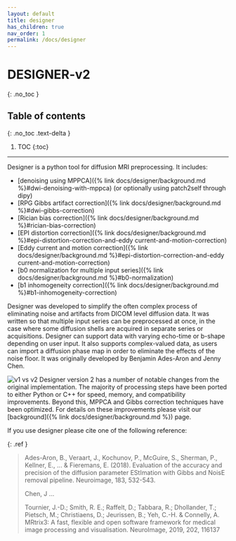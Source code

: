 ```yaml
---
layout: default
title: designer
has_children: true
nav_order: 1
permalink: /docs/designer
---
```


# DESIGNER-v2
{: .no_toc }

## Table of contents
{: .no_toc .text-delta }

1. TOC
{:toc}

---

Designer is a python tool for diffusion MRI preprocessing. It includes:
- [denoising using MPPCA]({% link docs/designer/background.md %}#dwi-denoising-with-mppca) (or optionally using patch2self through dipy)
- [RPG Gibbs artifact correction]({% link docs/designer/background.md %}#dwi-gibbs-correction)
- [Rician bias correction]({% link docs/designer/background.md %}#rician-bias-correction)
- [EPI distortion correction]({% link docs/designer/background.md %}#epi-distortion-correction-and-eddy current-and-motion-correction)
- [Eddy current and motion correction]({% link docs/designer/background.md %}#epi-distortion-correction-and-eddy current-and-motion-correction)
- [b0 normalization for multiple input series]({% link docs/designer/background.md %}#b0-normalization)
- [b1 inhomogeneity correction]({% link docs/designer/background.md %}#b1-inhomogeneity-correction)

Designer was developed to simplify the often complex process of eliminating noise and artifacts from DICOM level diffusion data. It was written so that multiple input series can be preprocessed at once, in the case where some diffusion shells are acquired in separate series or acquisitions. Designer can support data with varying echo-time or b-shape depending on user input. It also supports complex-valued data, as users can import a diffusion phase map in order to eliminate the effects of the noise floor. It was originally developed by Benjamin Ades-Aron and Jenny Chen.

![v1 vs v2](/assets/images/dv1_dv2.png)
Designer version 2 has a number of notable changes from the original implementation. The majority of processing steps have been ported to either Python or C++ for speed, memory, and compatibility improvements. Beyond this, MPPCA and Gibbs correction techniques have been optimized. For details on these improvements please visit our [background]({% link docs/designer/background.md %}) page.

If you use designer please cite one of the following reference:

{: .ref }
> Ades-Aron, B., Veraart, J., Kochunov, P., McGuire, S., Sherman, P., Kellner, E., ... & Fieremans, E. (2018). Evaluation of the accuracy and precision of the diffusion parameter EStImation with Gibbs and NoisE removal pipeline. Neuroimage, 183, 532-543.
>
> Chen, J ...
>
> Tournier, J.-D.; Smith, R. E.; Raffelt, D.; Tabbara, R.; Dhollander, T.; Pietsch, M.; Christiaens, D.; Jeurissen, B.; Yeh, C.-H. & Connelly, A. MRtrix3: A fast, flexible and open software framework for medical image processing and visualisation. NeuroImage, 2019, 202, 116137
